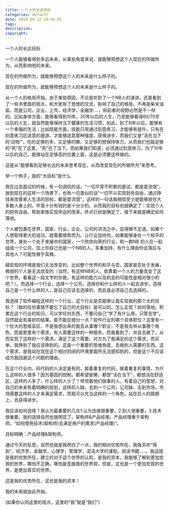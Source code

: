 ```yaml
---
title: 一个人的长远目标
categories: default
date: 2019-09-22 19:34:56
tags:
description:
copyright:
---
```

一个人的长远目标

一个人能够看得到多远未来，从某些角度来说，就能够预想这个人现在的所做所为，从而影响他的未来。

现在的所做所为，就能够预想这个人的未来是什么样子的。

现在的所做所为，就能够预想这个人的未来是什么样子的。
<!-- more -->
从一个人的格局开始。由于某些原因，不论是听到了一个NB人的演讲，还是看到了一些书里面的观点，和大佬有了思想的交流，影响了自己的格局，不再是柴米油盐，而是公司，企业，上市，经济学，金融学....，和前者的视野必然是不一样的。比如身体方面，能够看得到10年，20年以后的人生，乃至能够看得60/70岁以后的人生，就自然能够保持当下健康的生活习惯，如此，到了N年以后，能够有一个幸福的生活；比如技能方面，技能只用通过刻意练习，才能够有提升，只有在刻意练习区适意的遨游，才能够适意那种强度，获得进步，而我们又是“活在当下的‘动物’”，吃的足够的多，又足够的懒，又足够的想保持体力，从而我们也就足够的“死”在了这里，“死”在了当下。而如果我们知道，必须通过刻意练习，为了10年以后的自己，能够站在足够高的位置上面，这是必须要这样做的。

这是从“能够看到足够长远的未来思考现在，从而改变现在的所做所为”来思考。

举一个例子，我的“大目标”是什么

我在过去面试的时候，有一句调侃的话，“一切平常不积累的面试，都是耍流氓”，放到现在的这样一个场景下，也有一句类似的话“一切不以实现财务自由，通过挣钱来改善家人生活的目标，都是耍流氓”，这样的一句话我相信至少是能够放在大多数人身上的。毕竟十分有钱的是十分少的。从而我的目标也就确定了：实现个人的财务自由，帮助家族实现命运的改革。终点已经是确定了，接下来就是确定如何落地。

个人被包裹在世界，国家，行业，企业，公司的洪流之中，显得微不足道。如果个人想取得更大的成功，就需要顺势而为。让行业加持你，如果能够身处一个和平的世界，身处一个处于发展中的国家，一个欣欣向荣的行业，和一群NB 的人在一起组成一个公司，加上你自己也是一个NB的人，多重加持，有什么理由你会落后与其他人？可能性微乎其微。


越宏观的环境是我们无法改变的。比如整个世界的和平与否，国家是否处于发展，微弱的个人是无法改变的（当然，有这样NB的人，依靠着一个人的力量改变了这个世界。看看这一段文字的你我，有这样的能力以及机会的可能性是相对很小的吧？）。而选择一个行业，选择一个公司，选择你和什么样的人一起去进步，选择自己是一个什么样的人，是自己应该去选择的，而且是必须自己去选择的。

我选择了软件编程这样的一个行业。这个行业是否能够让我实现我的那个大的目标？（做的任何事情不要忘了自己的大目标）是可以的。怎么实现？如何落地。积累在这个行业的知识。可以学任何东西，不要问自己“学了有什么用，只管去学”。自然就会有美好的结果。能不能在细分一点？软件行业的哪个具体职位？这里有一个巨大的思维盲区，不是我想出来的我去从事哪个职业，不是我去祥从事哪个角色，而是那里有个需求，有人需要这样的一种服务，而我看到了，并且去做了，从而实现了这样的一个需求，满足了这个需要。对方为了我满足的这个需求，而买单。我挣到了我应该挣到的。这是一个重要的思维角度，去做别人需要的东西。这个需求，是我站在现在这个相对封闭的环境里面所无法感知到的，但是这个不应该成为我回避这个问题的理由。

在这个行业内，码代码的人决定是有的，敲着重复的代码，做着重复的事情，为什么这样的人很多？因为基因的控制，都希望偷懒，都想“活在当下”，都想活在舒适区，这样的人多了，什么样的人少了？带领着他们做事的人，有着自己的思想，对自己的未来有着明确的规划，这样的人缺，去到一个公司，公司缺，去到市场，市场需要这样的人才来满足需求，而我可以充当这样的一个角色，站在巨人的肩膀上，去获得进步。

我应该如何选择？我认为最重要的几点1.认为连接很重要，2.别人很重要，3.技术很重要。我的选择自然也就明显了。架构师&产品经理。产品经理重于架构师。“如何使用技术(架构师)去满足用户的需求(产品经理)”。

目标明确：产品经理&架构师。

通过今天的反思，自然也就是我明白了一点，我的相对优势所在，我每天听“得到”，经济学，金融学，心理学，管理学，混沌大学的课程。阅读书籍.....。我这就是我的优势所在，建立的对于这个世界的认知，是我的资本。我能够了解到更加宏观的世界，哪怕不正确，哪怕是歪曲我的世界观，但是，这也是一个更加宏观的世界，是更加真实的世界。

这是我的优势所在，这也是我的资本！

我的未来就由此开始。

(如果你认同这里的观点，这里的“我”就是“我们”)
